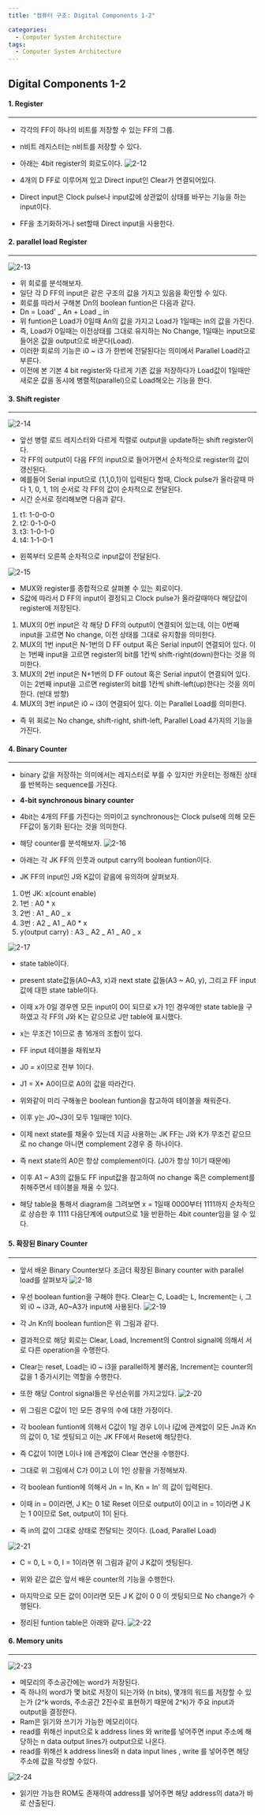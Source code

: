 ```yaml
---
title: "컴퓨터 구조: Digital Components 1-2"

categories:
  - Computer System Architecture
tags:
  - Computer System Architecture
---
```


## Digital Components 1-2

#### 1. Register

---

- 각각의 FF이 하나의 비트를 저장할 수 있는 FF의 그룹.
- n비트 레지스터는 n비트를 저장할 수 있다.

- 아래는 4bit register의 회로도이다.
  ![2-12](https://github.com/mjh851819/mjh851819.github.io/assets/70308520/605b134c-2bcb-4e8b-bfc2-ce0f6b04f8a4)

- 4개의 D FF로 이루어져 있고 Direct input인 Clear가 연결되어있다.
- Direct input은 Clock pulse나 input값에 상관없이 상태를 바꾸는 기능을 하는 input이다.
- FF을 초기화하거나 set할때 Direct input을 사용한다.

#### 2. parallel load Register

---

![2-13](https://github.com/mjh851819/mjh851819.github.io/assets/70308520/3f36d5ad-a301-47c5-be7a-0f28ed4bf0a1)

- 위 회로를 분석해보자.
- 일단 각 D FF의 input은 같은 구조의 값을 가지고 있음을 확인할 수 있다.
- 회로를 따라서 구해본 Dn의 boolean funtion은 다음과 같다.
- Dn = Load' _ An + Load _ in
- 위 funtion은 Load가 0일때 An의 값을 가지고 Load가 1일때는 in의 값을 가진다.
- 즉, Load가 0일때는 이전상태를 그대로 유지하는 No Change, 1일때는 input으로 들어온 값을 output으로 바꾼다(Load).
- 이러한 회로의 기능은 i0 ~ i3 가 한번에 전달된다는 의미에서 Parallel Load라고 부른다.
- 이전에 본 기본 4 bit register와 다르게 기존 값을 저장하다가 Load값이 1일때만 새로운 값을 동시에 병렬적(parallel)으로 Load해오는 기능을 한다.

#### 3. Shift register

---

![2-14](https://github.com/mjh851819/mjh851819.github.io/assets/70308520/5fee53e1-963d-4249-b317-8fb8274a8f9a)

- 앞선 병렬 로드 레지스터와 다르게 직렬로 output을 update하는 shift register이다.
- 각 FF의 output이 다음 FF의 input으로 들어가면서 순차적으로 register의 값이 갱신된다.
- 예를들어 Serial input으로 {1,1,0,1}이 입력된다 할때, Clock pulse가 올라갈때 마다 1, 0, 1, 1의 순서로 각 FF의 값이 순차적으로 전달된다.
- 시간 순서로 정리해보면 다음과 같다.

1. t1: 1-0-0-0
2. t2: 0-1-0-0
3. t3: 1-0-1-0
4. t4: 1-1-0-1

- 왼쪽부터 오른쪽 순차적으로 input값이 전달된다.

![2-15](https://github.com/mjh851819/mjh851819.github.io/assets/70308520/3c8be05d-a52c-4f36-bde5-602a4d50e0f3)

- MUX와 register를 종합적으로 살펴볼 수 있는 회로이다.
- S값에 따라서 D FF의 input이 결정되고 Clock pulse가 올라갈때마다 해당값이 register에 저장된다.

1. MUX의 0번 input은 각 해당 D FF의 output이 연결되어 있는데, 이는 0번째 input을 고르면 No change, 이전 상태를 그대로 유지함을 의미한다.
2. MUX의 1번 input은 N-1번의 D FF output 혹은 Serial input이 연결되어 있다. 이는 1번째 input을 고르면 register의 bit를 1칸씩 shift-right(down)한다는 것을 의미한다.
3. MUX의 2번 input은 N+1번의 D FF outout 혹은 Serial input이 연결되어 있다. 이는 2번째 input을 고르면 register의 bit를 1칸씩 shift-left(up)한다는 것을 의미한다. (반대 방향)
4. MUX의 3번 input은 i0 ~ i3이 연결되어 있다. 이는 Parallel Load를 의미한다.

- 즉 위 회로는 No change, shift-right, shift-left, Parallel Load 4가지의 기능을 가진다.

#### 4. Binary Counter

---

- binary 값을 저장하는 의미에서는 레지스터로 부를 수 있지만 카운터는 정해진 상태를 반복하는 sequence를 가진다.

- **4-bit synchronous binary counter**
- 4bit는 4개의 FF를 가진다는 의미이고 synchronous는 Clock pulse에 의해 모든 FF값이 동기화 된다는 것을 의미한다.

- 해당 counter를 분석해보자.
  ![2-16](https://github.com/mjh851819/mjh851819.github.io/assets/70308520/a0cc4a05-5bb6-4546-b2be-2264427f9065)

- 아래는 각 JK FF의 인풋과 output carry의 boolean funtion이다.
- JK FF의 input인 J와 K값이 같음에 유의하며 살펴보자.

1. 0번 JK: x(count enable)
2. 1번 : A0 \* x
3. 2번 : A1 _ A0 _ x
4. 3번 : A2 _ A1 _ A0 \* x
5. y(output carry) : A3 _ A2 _ A1 _ A0 _ x

![2-17](https://github.com/mjh851819/mjh851819.github.io/assets/70308520/fcd2ab95-b659-4bc4-8710-4279f7c012d3)

- state table이다.
- present state값들(A0~A3, x)과 next state 값들(A3 ~ A0, y), 그리고 FF input값에 대한 state table이다.
- 이때 x가 0일 경우엔 모든 input이 0이 되므로 x가 1인 경우에만 state table을 구하였고 각 FF의 J와 K는 같으므로 J만 table에 표시했다.
- x는 무조건 1이므로 총 16개의 조합이 있다.

- FF input 테이블을 채워보자
- J0 = x이므로 전부 1이다.
- J1 = X\* A0이므로 A0의 값을 따라간다.
- 위와같이 미리 구해놓은 boolean funtion을 참고하여 테이블을 채워준다.

- 이후 y는 J0~J3이 모두 1일때만 1이다.

- 이제 next state를 채울수 있는데 지금 사용하는 JK FF는 J와 K가 무조건 같으므로 no change 아니면 complement 2경우 중 하나이다.
- 즉 next state의 A0은 항상 complement이다. (J0가 항상 1이기 때문에)
- 이후 A1 ~ A3의 값들도 FF input값을 참고하여 no change 혹은 complement를 취해주면서 테이블을 채울 수 있다.

- 해당 table을 통해서 diagram을 그려보면 x = 1일때 0000부터 1111까지 순차적으로 상승한 후 1111 다음단계에 output으로 1을 반환하는 4bit counter임을 알 수 있다.

#### 5. 확장된 Binary Counter

---

- 앞서 배운 Binary Counter보다 조금더 확장된 Binary counter with parallel load를 살펴보자
  ![2-18](https://github.com/mjh851819/mjh851819.github.io/assets/70308520/94b13a17-9b63-4e4d-9e1d-8939bbb1886b)

- 우선 boolean funtion을 구해야 한다. Clear는 C, Load는 L, Increment는 i, 그 외 i0 ~ i3과, A0~A3가 input에 사용된다.
  ![2-19](https://github.com/mjh851819/mjh851819.github.io/assets/70308520/ead0e189-06c2-453a-8f5c-4025fef499a8)

- 각 Jn Kn의 boolean funtion은 위 그림과 같다.

- 결과적으로 해당 회로는 Clear, Load, Increment의 Control signal에 의해서 서로 다른 operation을 수행한다.
- Clear는 reset, Load는 i0 ~ i3을 parallel하게 불러옴, Increment는 counter의 값을 1 증가시키는 역할을 수행한다.

- 또한 해당 Control signal들은 우선순위를 가지고있다.
  ![2-20](https://github.com/mjh851819/mjh851819.github.io/assets/70308520/9eaa1a55-26c7-441d-aa1b-d47b20247c52)

- 위 그림은 C값이 1인 모든 경우의 수에 대한 가정이다.
- 각 boolean funtion에 의해서 C값이 1일 경우 L이나 I값에 관계없이 모든 Jn과 Kn의 값이 0, 1로 셋팅되고 이는 JK FF에서 Reset에 해당한다.
- 즉 C값이 1이면 L이나 I에 관계없이 Clear 연산을 수행한다.

- 그대로 위 그림에서 C가 0이고 L이 1인 상황을 가정해보자.
- 각 boolean funtion에 의해서 Jn = In, Kn = In' 의 값이 입력된다.
- 이때 in = 0이라면, J K는 0 1로 Reset 이므로 output이 0이고 in = 1이라면 J K는 1 0이므로 Set, output이 1이 된다.
- 즉 in의 값이 그대로 상태로 전달되는 것이다. (Load, Parallel Load)

![2-21](https://github.com/mjh851819/mjh851819.github.io/assets/70308520/2ac41156-f450-4ff6-8c85-42d0a1176c95)

- C = 0, L = 0, I = 1이라면 위 그림과 같이 J K값이 셋팅된다.
- 위와 같은 값은 앞서 배운 counter의 기능을 수행한다.

- 마지막으로 모든 값이 0이라면 모든 J K 값이 0 0 이 셋팅되므로 No change가 수행된다.

- 정리된 funtion table은 아래와 같다.
  ![2-22](https://github.com/mjh851819/mjh851819.github.io/assets/70308520/6ab2fad7-d8b3-4d79-a580-6af17eeb2d97)

#### 6. Memory units

---

![2-23](https://github.com/mjh851819/mjh851819.github.io/assets/70308520/34f2f8c6-187c-4a5c-899d-06ae9b59b6fe)

- 메모리의 주소공간에는 word가 저장된다.
- 즉 하나의 word가 몇 bit로 저장이 되는가와 (n bits), 몇개의 워드를 저장할 수 있는가 (2^k words, 주소공간 2진수로 표현하기 때문에 2^k)가 주요 input과 output을 결정한다.
- Ram은 읽기와 쓰기가 가능한 메모리이다.
- read를 위해선 input으로 k address lines 와 write를 넣어주면 input 주소에 해당하는 n data output lines가 output으로 나온다.
- read를 위해선 k address lines와 n data input lines , write 를 넣어주면 해당 주소에 값을 작성할 수있다.

![2-24](https://github.com/mjh851819/mjh851819.github.io/assets/70308520/4bf4f5a5-3d54-49f6-b7fb-d347b2a23ffb)

- 읽기만 가능한 ROM도 존재하여 address를 넣어주면 해당 address의 data가 바로 산출된다.
